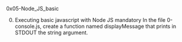 0x05-Node_JS_basic

0. Executing basic javascript with Node JS
mandatory
In the file 0-console.js, create a function
named displayMessage that prints in STDOUT the string argument.